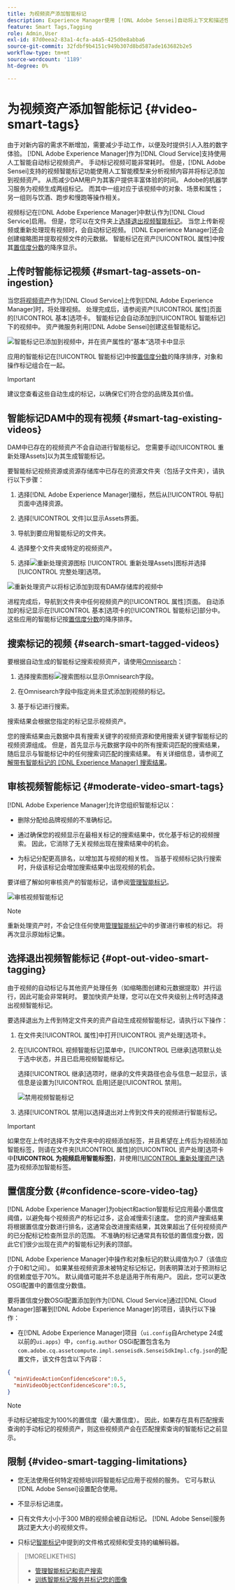 ```yaml
---
title: 为视频资产添加智能标记
description: Experience Manager使用 [!DNL Adobe Sensei]自动将上下文和描述性智能标记添加到视频。
feature: Smart Tags,Tagging
role: Admin,User
exl-id: 87d0eea2-83a1-4cfa-a4a5-425d0e8abba6
source-git-commit: 32fdbf9b4151c949b307d8bd587ade163682b2e5
workflow-type: tm+mt
source-wordcount: '1189'
ht-degree: 0%

---
```


# 为视频资产添加智能标记 {#video-smart-tags}

由于对新内容的需求不断增加，需要减少手动工作，以便及时提供引人入胜的数字体验。 [!DNL Adobe Experience Manager]作为[!DNL Cloud Service]支持使用人工智能自动标记视频资产。 手动标记视频可能非常耗时。 但是，[!DNL Adobe Sensei]支持的视频智能标记功能使用人工智能模型来分析视频内容并将标记添加到视频资产。 从而减少DAM用户为其客户提供丰富体验的时间。 Adobe的机器学习服务为视频生成两组标记。 而其中一组对应于该视频中的对象、场景和属性；另一组则与饮酒、跑步和慢跑等操作相关。

视频标记在[!DNL Adobe Experience Manager]中默认作为[!DNL Cloud Service]启用。 但是，您可以在文件夹上[选择退出视频智能标记](#opt-out-video-smart-tagging)。 当您上传新视频或重新处理现有视频时，会自动标记视频。 [!DNL Experience Manager]还会创建缩略图并提取视频文件的元数据。 智能标记在资产[!UICONTROL 属性]中按其[置信度分数](#confidence-score-video-tag)的降序显示。

## 上传时智能标记视频 {#smart-tag-assets-on-ingestion}

当您[将视频资产](add-assets.md#upload-assets)作为[!DNL Cloud Service]上传到[!DNL Adobe Experience Manager]时，将处理视频。 处理完成后，请参阅资产[!UICONTROL 属性]页面的[!UICONTROL 基本]选项卡。 智能标记会自动添加到[!UICONTROL 智能标记]下的视频中。 资产微服务利用[!DNL Adobe Sensei]创建这些智能标记。

![智能标记已添加到视频中，并在资产属性的“基本”选项卡中显示](assets/smart-tags-added-to-videos.png)

应用的智能标记在[!UICONTROL 智能标记]中按[置信度分数](#confidence-score-video-tag)的降序排序，对象和操作标记组合在一起。

>[!IMPORTANT]
>
>建议您查看这些自动生成的标记，以确保它们符合您的品牌及其价值。

## 智能标记DAM中的现有视频 {#smart-tag-existing-videos}

DAM中已存在的视频资产不会自动进行智能标记。 您需要手动[!UICONTROL 重新处理Assets]以为其生成智能标记。

要智能标记视频资源或资源存储库中已存在的资源文件夹（包括子文件夹），请执行以下步骤：

1. 选择[!DNL Adobe Experience Manager]徽标，然后从[!UICONTROL 导航]页面中选择资源。

1. 选择[!UICONTROL 文件]以显示Assets界面。

1. 导航到要应用智能标记的文件夹。

1. 选择整个文件夹或特定的视频资产。

1. 选择![重新处理资源图标](assets/do-not-localize/reprocess-assets-icon.png) [!UICONTROL 重新处理Assets]图标并选择[!UICONTROL 完整处理]选项。

<!-- TBD: Limit size -->

![重新处理资产以将标记添加到现有DAM存储库的视频中](assets/reprocess.gif)

进程完成后，导航到文件夹中任何视频资产的[!UICONTROL 属性]页面。 自动添加的标记显示在[!UICONTROL 基本]选项卡的[!UICONTROL 智能标记]部分中。 这些应用的智能标记按[置信度分数](#confidence-score-video-tag)的降序排序。

## 搜索标记的视频 {#search-smart-tagged-videos}

要根据自动生成的智能标记搜索视频资产，请使用[Omnisearch](search-assets.md#search-assets-in-aem)：

1. 选择搜索图标![搜索图标](assets/do-not-localize/search_icon.png)以显示Omnisearch字段。

1. 在Omnisearch字段中指定尚未显式添加到视频的标记。

1. 基于标记进行搜索。

搜索结果会根据您指定的标记显示视频资产。

您的搜索结果由元数据中具有搜索关键字的视频资源和使用搜索关键字智能标记的视频资源组成。 但是，首先显示与元数据字段中的所有搜索词匹配的搜索结果，随后显示与智能标记中的任何搜索词匹配的搜索结果。 有关详细信息，请参阅[了解带有智能标记的 [!DNL Experience Manager] 搜索结果](smart-tags.md#understand-search)。

## 审核视频智能标记 {#moderate-video-smart-tags}

[!DNL Adobe Experience Manager]允许您组织智能标记以：

* 删除分配给品牌视频的不准确标记。

* 通过确保您的视频显示在最相关标记的搜索结果中，优化基于标记的视频搜索。 因此，它消除了无关视频出现在搜索结果中的机会。

* 为标记分配更高排名，以增加其与视频的相关性。 当基于视频标记执行搜索时，升级该标记会增加搜索结果中出现视频的机会。

要详细了解如何审核资产的智能标记，请参阅[管理智能标记](smart-tags.md#manage-smart-tags-and-searches)。

![审核视频智能标记](assets/manage-video-smart-tags.png)

>[!NOTE]
>
>重新处理资产时，不会记住任何使用[管理智能标记](smart-tags.md#manage-smart-tags-and-searches)中的步骤进行审核的标记。 将再次显示原始标记集。

## 选择退出视频智能标记 {#opt-out-video-smart-tagging}

由于视频的自动标记与其他资产处理任务（如缩略图创建和元数据提取）并行运行，因此可能会非常耗时。 要加快资产处理，您可以在文件夹级别上传时选择退出视频智能标记。

要选择退出为上传到特定文件夹的资产自动生成视频智能标记，请执行以下操作：

1. 在文件夹[!UICONTROL 属性]中打开[!UICONTROL 资产处理]选项卡。

1. 在[!UICONTROL 视频智能标记]菜单中，[!UICONTROL 已继承]选项默认处于选中状态，并且已启用视频智能标记。

   选择[!UICONTROL 继承]选项时，继承的文件夹路径也会与信息一起显示，该信息是设置为[!UICONTROL 启用]还是[!UICONTROL 禁用]。

   ![禁用视频智能标记](assets/disable-video-tagging.png)

1. 选择[!UICONTROL 禁用]以选择退出对上传到文件夹的视频进行智能标记。

>[!IMPORTANT]
>
>如果您在上传时选择不为文件夹中的视频添加标签，并且希望在上传后为视频添加智能标签，则请在文件夹[!UICONTROL 属性]的[!UICONTROL 资产处理]选项卡中&#x200B;**[!UICONTROL 为视频启用智能标签]**，并使用[[!UICONTROL 重新处理资产]选项](#smart-tag-existing-videos)为视频添加智能标签。

## 置信度分数 {#confidence-score-video-tag}

[!DNL Adobe Experience Manager]为object和action智能标记应用最小置信度阈值，以避免每个视频资产的标记过多，这会减慢索引速度。 您的资产搜索结果将根据置信度分数进行排名，这通常会改进搜索结果，其效果超出了任何视频资产的已分配标记检查所显示的范围。 不准确的标记通常具有较低的置信度分数，因此它们很少出现在资产的智能标记列表的顶部。

[!DNL Adobe Experience Manager]中操作和对象标记的默认阈值为0.7（该值应介于0和1之间）。 如果某些视频资源未被特定标记标记，则表明算法对于预测标记的信赖度低于70%。 默认阈值可能并不总是适用于所有用户。 因此，您可以更改OSGI配置中的置信度分数值。

要将置信度分数OSGI配置添加到作为[!DNL Cloud Service]通过[!DNL Cloud Manager]部署到[!DNL Adobe Experience Manager]的项目，请执行以下操作：

* 在[!DNL Adobe Experience Manager]项目（`ui.config`自Archetype 24或以前的`ui.apps`）中，`config.author` OSGi配置包含名为`com.adobe.cq.assetcompute.impl.senseisdk.SenseiSdkImpl.cfg.json`的配置文件，该文件包含以下内容：

```json
{
  "minVideoActionConfidenceScore":0.5,
  "minVideoObjectConfidenceScore":0.5,
}
```

>[!NOTE]
>
>手动标记被指定为100%的置信度（最大置信度）。 因此，如果存在具有匹配搜索查询的手动标记的视频资产，则这些视频资产会在匹配搜索查询的智能标记之前显示。

## 限制 {#video-smart-tagging-limitations}

* 您无法使用任何特定视频培训将智能标记应用于视频的服务。 它可与默认[!DNL Adobe Sensei]设置配合使用。

* 不显示标记进度。

* 只有文件大小小于300 MB的视频会被自动标记。 [!DNL Adobe Sensei]服务跳过更大大小的视频文件。

* 只标记[智能标记](/help/assets/smart-tags.md#smart-tags-supported-file-formats)中提到的文件格式视频和受支持的编解码器。

>[!MORELIKETHIS]
>
>* [管理智能标记和资产搜索](smart-tags.md#manage-smart-tags-and-searches)
>* [训练智能标记服务并标记您的图像](smart-tags.md)
